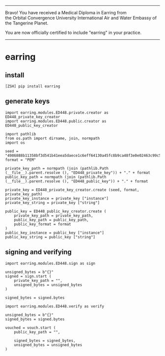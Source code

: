 


******

Bravo!  You have received a Medical Diploma in Earring from   
the Orbital Convergence University International Air and Water Embassy of the Tangerine Planet.  

You are now officially certified to include "earring" in your practice.

******



# earring


## install
`[ZSH] pip install earring`

## generate keys
```
import earring.modules.ED448.private.creator as ED448_private_key_creator
import earring.modules.ED448.public.creator as ED448_public_key_creator

import pathlib
from os.path import dirname, join, normpath
import os

seed = "4986888b11358bf3d541b41eea5daece1c6eff64130a45fc8b9ca48f3e0e02463c99c5aedc8a847686d669b7d547c18fe448fc5111ca88f4e8"
format = "PEM"

private_key_path = normpath (join (pathlib.Path (__file__).parent.resolve (), "ED448_private_key")) + "." + format
public_key_path = normpath (join (pathlib.Path (__file__).parent.resolve (), "ED448_public_key")) + "." + format

private_key = ED448_private_key_creator.create (seed, format, private_key_path)
private_key_instance = private_key ["instance"]
private_key_string = private_key ["string"]

public_key = ED448_public_key_creator.create (
	private_key_path = private_key_path,
	public_key_path = public_key_path,
	public_key_format = format
)
public_key_instance = public_key ["instance"]
public_key_string = public_key ["string"]
```


## signing and verifying
```
import earring.modules.ED448.sign as sign

unsigned_bytes = b"{}"
signed = sign.start (
	private_key_path = "",
	unsigned_bytes = unsigned_bytes
)

signed_bytes = signed.bytes
```

```
import earring.modules.ED448.verify as verify

unsigned_bytes = b"{}"
signed_bytes = signed.bytes	
	
vouched = vouch.start (
	public_key_path = "",
	
	signed_bytes = signed_bytes,
	unsigned_bytes = unsigned_bytes
)
```